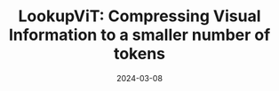 ---
title: "LookupViT: Compressing Visual Information to a smaller number of tokens"
authors_before: "Rajat Koner, "
authors_after: ", Sujoy Paul, Prateek Jain, Volker Tresp"
award: ""
collection: publications
permalink: /publication/lookupvit
tldr: 'An asyncronous version of attention with sub-quadratic scaling and superior performance.'
date: 2024-03-08
venue: 'ECCV 2024'
preprint: '' 
header: 
  teaser: 'papers/lookupvit/attention.png'
paper: 'https://arxiv.org/abs/2407.12753'
# code: 'https://github.com/yanndubs/invariant-self-supervised-learning' 
# twitter: "https://twitter.com/yanndubs/status/1597218397150130177"
link: ''
video: ''
categories:
  - Vision
  - Efficiency
  - Selected Papers 
---